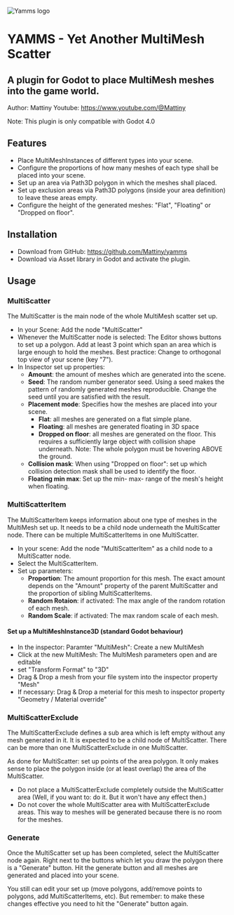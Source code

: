 ![Yamms logo](https://raw.githubusercontent.com/Mattiny/yamms/main/icon.svg)
# YAMMS - Yet Another MultiMesh Scatter
## A plugin for Godot to place MultiMesh meshes into the game world.

Author: Mattiny
Youtube: https://www.youtube.com/@Mattiny

Note: This plugin is only compatible with Godot 4.0

## Features

- Place MultiMeshInstances of different types into your scene.
- Configure the proportions of how many meshes of each type shall be placed into your scene.
- Set up an area via Path3D polygon in which the meshes shall placed.
- Set up exclusion areas via Path3D polygons (inside your area definition) to leave these areas empty.
- Configure the height of the generated meshes: "Flat", "Floating" or "Dropped on floor".

## Installation
- Download from GitHub: https://github.com/Mattiny/yamms
- Download via Asset library in Godot and activate the plugin.
 
## Usage
### MultiScatter
The MultiScatter is the main node of the whole MultiMesh scatter set up.
- In your Scene: Add the node "MultiScatter"
- Whenever the MultiScatter node is selected: The Editor shows buttons to set up a polygon. Add at least 3 point which span an area which is large enough to hold the meshes. Best practice: Change to orthogonal top view of your scene (key "7").
- In Inspector set up properties:
    - **Amount**: the amount of meshes which are generated into the scene.
    - **Seed**: The random number generator seed. Using a seed makes the pattern of randomly generated meshes reproducible. Change the seed until you are satisfied with the result.
    - **Placement mode**: Specifies how the meshes are placed into your scene.
        - **Flat**: all meshes are generated on a flat simple plane.
        - **Floating**: all meshes are generated floating in 3D space
        - **Dropped on floor**: all meshes are generated on the floor. This requires a sufficiently large object with collision shape underneath. Note: The whole polygon must be hovering ABOVE the ground.
    - **Collision mask**: When using "Dropped on floor": set up which collision detection mask shall be used to identify the floor.
    - **Floating min max**: Set up the min- max- range of the mesh's height when floating.

### MultiScatterItem
The MultiScatterItem keeps information about one type of meshes in the MultiMesh set up. It needs to be a child node underneath the MultiScatter node. There can be multiple MultiScatterItems in one MultiScatter.

- In your scene: Add the node "MultiScatterItem" as a child node to a MultiScatter node.
- Select the MultiScatterItem.
- Set up parameters:
    - **Proportion**: The amount proportion for this mesh. The exact amount depends on the "Amount" property of the parent MultiScatter and the proportion of sibling MultiScatterItems.
    - **Random Rotaion**: if activated: The max angle of the random rotation of each mesh.
    - **Random Scale**: if activated: The max random scale of each mesh.
#### Set up a MultiMeshInstance3D (standard Godot behaviour)
- In the inspector: Paramter "MultiMesh": Create a new MultiMesh
- Click at the new MultiMesh: The MultiMesh parameters open and are editable
- set "Transform Format" to "3D"
- Drag & Drop a mesh from your file system into the inspector property "Mesh"
- If necessary: Drag & Drop a meterial for this mesh to inspector property "Geometry / Material override"

### MultiScatterExclude
The MultiScatterExclude defines a sub area which is left empty without any mesh generated in it. It is expected to be 
a child node of MultiScatter. There can be more than one MultiScatterExclude in one MultiScatter.

As done for MultiScatter: set up points of the area polygon. It only makes sense to place the polygon inside (or at least overlap) the area of the MultiScatter.
- Do not place a MultiScatterExclude completely outside the MultiScatter area (Well, if you want to: do it. But it won't have any effect then.)
- Do not cover the whole MultiScatter area with MultiScatterExclude areas. This way to meshes will be generated because there is no room for the meshes.

### Generate
Once the MultiScatter set up has been completed, select the MultiScatter node again. Right next to the buttons which let you draw the polygon there is a "Generate" button.
Hit the generate button and all meshes are generated and placed into your scene.

You still can edit your set up (move polygons, add/remove points to polygons, add MultiScatterItems, etc). But remember: to make these changes effective you need to hit the "Generate" button again.

